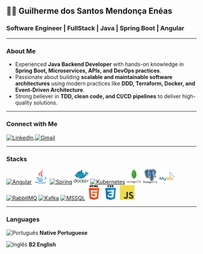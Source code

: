  ## 🧑‍💻 Guilherme dos Santos Mendonça Enéas
### Software Engineer | FullStack | Java | Spring Boot | Angular

---

### About Me
- Experienced **Java Backend Developer** with hands-on knowledge in **Spring Boot, Microservices, APIs, and DevOps practices**.  
- Passionate about building **scalable and maintainable software architectures** using modern practices like **DDD, Terraform, Docker, and Event-Driven Architecture**.  
- Strong believer in **TDD, clean code, and CI/CD pipelines** to deliver high-quality solutions.  

---

### Connect with Me
<p align="left">
  <a href="https://www.linkedin.com/in/guilhermedevjava/" target="_blank">
    <img align="center" src="https://raw.githubusercontent.com/rahuldkjain/github-profile-readme-generator/master/src/images/icons/Social/linked-in-alt.svg" alt="LinkedIn" height="30" width="40" />
  </a>
  <a href="mailto:guilherme.devsoft@gmail.com" target="_blank">
    <img align="center" src="https://raw.githubusercontent.com/simple-icons/simple-icons/develop/icons/gmail.svg" alt="Gmail" height="30" width="40" />
  </a>
</p>

---

### Stacks
<p align="left">
  <a href="https://angular.io" target="_blank"><img src="https://angular.io/assets/images/logos/angular/angular.svg" alt="Angular" width="40" height="40"/></a>
  <a href="https://www.java.com" target="_blank"><img src="https://raw.githubusercontent.com/devicons/devicon/master/icons/java/java-original.svg" alt="Java" width="40" height="40"/></a>
  <a href="https://spring.io/" target="_blank"><img src="https://www.vectorlogo.zone/logos/springio/springio-icon.svg" alt="Spring" width="40" height="40"/></a>
  <a href="https://www.docker.com/" target="_blank"><img src="https://raw.githubusercontent.com/devicons/devicon/master/icons/docker/docker-original-wordmark.svg" alt="Docker" width="40" height="40"/></a>
  <a href="https://kubernetes.io" target="_blank"><img src="https://www.vectorlogo.zone/logos/kubernetes/kubernetes-icon.svg" alt="Kubernetes" width="40" height="40"/></a>
  <a href="https://www.mongodb.com/" target="_blank"><img src="https://raw.githubusercontent.com/devicons/devicon/master/icons/mongodb/mongodb-original-wordmark.svg" alt="MongoDB" width="40" height="40"/></a>
  <a href="https://www.postgresql.org" target="_blank"><img src="https://raw.githubusercontent.com/devicons/devicon/master/icons/postgresql/postgresql-original-wordmark.svg" alt="PostgreSQL" width="40" height="40"/></a>
  <a href="https://www.mysql.com/" target="_blank"><img src="https://raw.githubusercontent.com/devicons/devicon/master/icons/mysql/mysql-original-wordmark.svg" alt="MySQL" width="40" height="40"/></a>
  <a href="https://www.rabbitmq.com" target="_blank"><img src="https://www.vectorlogo.zone/logos/rabbitmq/rabbitmq-icon.svg" alt="RabbitMQ" width="40" height="40"/></a>
  <a href="https://kafka.apache.org/" target="_blank"><img src="https://www.vectorlogo.zone/logos/apache_kafka/apache_kafka-icon.svg" alt="Kafka" width="40" height="40"/></a>
  <a href="https://www.microsoft.com/en-us/sql-server" target="_blank"><img src="https://www.svgrepo.com/show/303229/microsoft-sql-server-logo.svg" alt="MSSQL" width="40" height="40"/></a>
  <a href="https://www.w3.org/html/" target="_blank"><img src="https://raw.githubusercontent.com/devicons/devicon/master/icons/html5/html5-original-wordmark.svg" alt="HTML5" width="40" height="40"/></a>
  <a href="https://www.w3schools.com/css/" target="_blank"><img src="https://raw.githubusercontent.com/devicons/devicon/master/icons/css3/css3-original-wordmark.svg" alt="CSS3" width="40" height="40"/></a>
  <a href="https://developer.mozilla.org/en-US/docs/Web/JavaScript" target="_blank"><img src="https://raw.githubusercontent.com/devicons/devicon/master/icons/javascript/javascript-original.svg" alt="JavaScript" width="40" height="40"/></a>
</p>

---

### Languages
<p align="left">
  
  <img src="https://cdn.jsdelivr.net/gh/hjnilsson/country-flags/svg/br.svg" alt="Português" width="30" height="20" /> **Native Portuguese**
  
  <img src="https://cdn.jsdelivr.net/gh/hjnilsson/country-flags/svg/us.svg" alt="Inglês" width="30" height="20" /> **B2 English**
</p>
